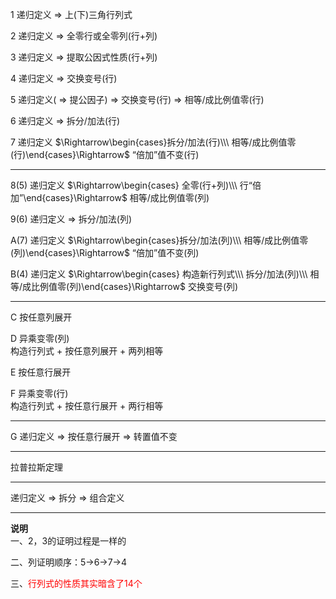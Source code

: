 1 递归定义 $\Rightarrow$ 上(下)三角行列式    
    
2 递归定义 $\Rightarrow$ 全零行或全零列(行+列)    
    
3 递归定义 $\Rightarrow$ 提取公因式性质(行+列)    
    
4 递归定义 $\Rightarrow$ 交换变号(行)    
    
5 递归定义( $\Rightarrow$ 提公因子) $\Rightarrow$ 交换变号(行) $\Rightarrow$ 相等/成比例值零(行)    
    
6 递归定义 $\Rightarrow$ 拆分/加法(行)    
    
7 递归定义 $\Rightarrow\begin{cases}拆分/加法(行)\\\ 相等/成比例值零(行)\end{cases}\Rightarrow$ “倍加”值不变(行)    
    
---    
    
8(5) 递归定义 $\Rightarrow\begin{cases}    
全零(行+列)\\\     
行“倍加”\end{cases}\Rightarrow$ 相等/成比例值零(列)    
    
9(6) 递归定义 $\Rightarrow$ 拆分/加法(列)    
    
A(7) 递归定义 $\Rightarrow\begin{cases}拆分/加法(列)\\\ 相等/成比例值零(列)\end{cases}\Rightarrow$ “倍加”值不变(列)    
    
B(4) 递归定义 $\Rightarrow\begin{cases}    
构造新行列式\\\     
拆分/加法(列)\\\     
相等/成比例值零(列)\end{cases}\Rightarrow$ 交换变号(列)    
    
---    
    
C 按任意列展开    
    
D 异乘变零(列)    
构造行列式 $+$ 按任意列展开 $+$ 两列相等    
    
E 按任意行展开    
    
F 异乘变零(行)    
构造行列式 $+$ 按任意行展开 $+$ 两行相等    
    
---    
    
G 递归定义 $\Rightarrow$ 按任意行展开 $\Rightarrow$ 转置值不变    
    
---    
    
拉普拉斯定理    
    
---    
    
递归定义 $\Rightarrow$ 拆分 $\Rightarrow$ 组合定义    
    
---    
    
**说明**    
一、2，3的证明过程是一样的    
    
二、列证明顺序：5→6→7→4    
    
三、<font color=red>行列式的性质其实暗含了14个</font>    
